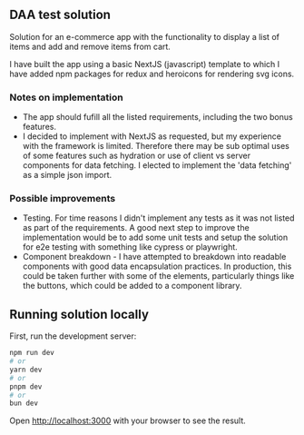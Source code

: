 ## DAA test solution

Solution for an e-commerce app with the functionality to display a list of items and add and remove items from cart.

I have built the app using a basic NextJS (javascript) template to which I have added npm packages for redux and heroicons for rendering svg icons.

### Notes on implementation

- The app should fufill all the listed requirements, including the two bonus features.
- I decided to implement with NextJS as requested, but my experience with the framework is limited. Therefore there may be sub optimal uses of some features such as hydration or use of client vs server components for data fetching. I elected to implement the 'data fetching' as a simple json import.

### Possible improvements

- Testing. For time reasons I didn't implement any tests as it was not listed as part of the requirements. A good next step to improve the implementation would be to add some unit tests and setup the solution for e2e testing with something like cypress or playwright.
- Component breakdown - I have attempted to breakdown into readable components with good data encapsulation practices. In production, this could be taken further with some of the elements, particularly things like the buttons, which could be added to a component library.

## Running solution locally

First, run the development server:

```bash
npm run dev
# or
yarn dev
# or
pnpm dev
# or
bun dev
```

Open [http://localhost:3000](http://localhost:3000) with your browser to see the result.
